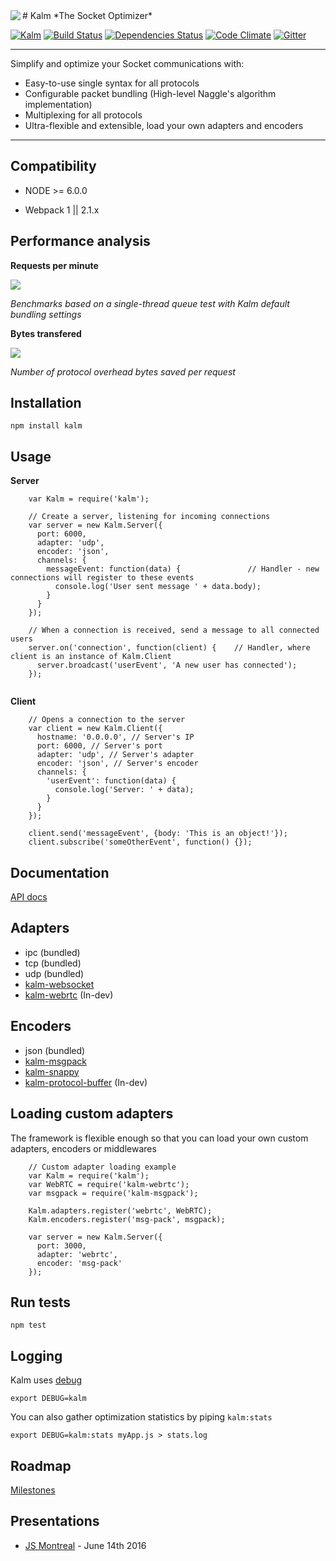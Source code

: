 <img align="left" src="http://i231.photobucket.com/albums/ee109/FeD135/kalm_logo_bolded.png">
# Kalm
*The Socket Optimizer*

[![Kalm](https://img.shields.io/npm/v/kalm.svg)](https://www.npmjs.com/package/kalm)
[![Build Status](https://travis-ci.org/fed135/Kalm.svg?branch=master)](https://travis-ci.org/fed135/Kalm)
[![Dependencies Status](https://david-dm.org/fed135/Kalm.svg)](https://www.npmjs.com/package/kalm)
[![Code Climate](https://codeclimate.com/github/fed135/Kalm/badges/gpa.svg)](https://codeclimate.com/github/fed135/Kalm)
[![Gitter](https://img.shields.io/gitter/room/fed135/kalm.svg)](https://gitter.im/fed135/Kalm)

---

Simplify and optimize your Socket communications with:

- Easy-to-use single syntax for all protocols
- Configurable packet bundling (High-level Naggle's algorithm implementation)
- Multiplexing for all protocols
- Ultra-flexible and extensible, load your own adapters and encoders

---

## Compatibility

 * NODE >= 6.0.0

 * Webpack 1 || 2.1.x


## Performance analysis

**Requests per minute**

<img src="http://i231.photobucket.com/albums/ee109/FeD135/perf_v110.png">

*Benchmarks based on a single-thread queue test with Kalm default bundling settings*

**Bytes transfered**

<img src="http://i231.photobucket.com/albums/ee109/FeD135/transfered_v100.png">

*Number of protocol overhead bytes saved per request*


## Installation

    npm install kalm


## Usage

**Server**

```node
    var Kalm = require('kalm');

    // Create a server, listening for incoming connections
    var server = new Kalm.Server({
      port: 6000,
      adapter: 'udp',
      encoder: 'json',
      channels: {
        messageEvent: function(data) {               // Handler - new connections will register to these events
          console.log('User sent message ' + data.body);
        }
      }
    });

    // When a connection is received, send a message to all connected users
    server.on('connection', function(client) {    // Handler, where client is an instance of Kalm.Client
      server.broadcast('userEvent', 'A new user has connected');  
    });
    
```

**Client**

```node
    // Opens a connection to the server
    var client = new Kalm.Client({
      hostname: '0.0.0.0', // Server's IP
      port: 6000, // Server's port
      adapter: 'udp', // Server's adapter
      encoder: 'json', // Server's encoder
      channels: {
        'userEvent': function(data) {
          console.log('Server: ' + data);
        }
      }
    });

    client.send('messageEvent', {body: 'This is an object!'}); 
    client.subscribe('someOtherEvent', function() {});

```
## Documentation

[API docs](https://fed135.github.io/kalm.github.io)


## Adapters

- ipc (bundled)
- tcp (bundled)
- udp (bundled)
- [kalm-websocket](https://github.com/fed135/kalm-websocket)
- [kalm-webrtc](#) (In-dev) 


## Encoders

- json (bundled)
- [kalm-msgpack](https://github.com/fed135/kalm-msgpack)
- [kalm-snappy](https://github.com/fed135/kalm-snappy)
- [kalm-protocol-buffer](#) (In-dev)


## Loading custom adapters

The framework is flexible enough so that you can load your own custom adapters, encoders or middlewares

```node
    // Custom adapter loading example
    var Kalm = require('kalm');
    var WebRTC = require('kalm-webrtc');
    var msgpack = require('kalm-msgpack');

    Kalm.adapters.register('webrtc', WebRTC);
    Kalm.encoders.register('msg-pack', msgpack);

    var server = new Kalm.Server({
      port: 3000,
      adapter: 'webrtc',
      encoder: 'msg-pack'
    });
```


## Run tests

    npm test


## Logging

Kalm uses [debug](https://github.com/visionmedia/debug)

    export DEBUG=kalm

You can also gather optimization statistics by piping `kalm:stats`

    export DEBUG=kalm:stats myApp.js > stats.log


## Roadmap

[Milestones](https://github.com/fed135/Kalm/milestones)


## Presentations

- [JS Montreal](http://www.meetup.com/js-montreal/events/224538913/) - June 14th 2016
